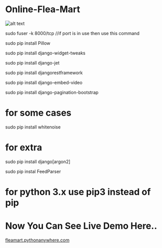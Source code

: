 # Online-Flea-Mart

![alt text](https://raw.githubusercontent.com/mainuddinrussel73/flea-mart-03/master/static/assets/corporate/img/logos/some.png)

sudo fuser -k 8000/tcp //if port is in use then use this command

sudo pip install Pillow

sudo pip install django-widget-tweaks

sudo pip install django-jet

sudo pip install djangorestframework

sudo pip install django-embed-video

sudo pip install django-pagination-bootstrap

# for some cases

sudo pip install whitenoise

# for extra

sudo pip install django[argon2]

sudo pip instal FeedParser

# for python 3.x use pip3 instead of pip

# Now You Can See Live Demo Here..
[fleamart.pythonanywhere.com](https://fleamart.pythonanywhere.com/)
